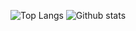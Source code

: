 ![Top Langs](https://github-readme-stats.vercel.app/api/top-langs/?username=ashar00&show_icons=true&theme=prussian&layout=compact)
![Github stats](https://github-readme-stats.vercel.app/api?username=ashar00&show_icons=true&theme=prussian)
